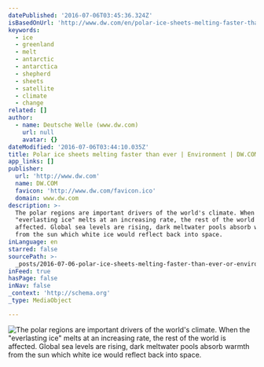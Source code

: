 ```yaml
---
datePublished: '2016-07-06T03:45:36.324Z'
isBasedOnUrl: 'http://www.dw.com/en/polar-ice-sheets-melting-faster-than-ever/a-16432199'
keywords:
  - ice
  - greenland
  - melt
  - antarctic
  - antarctica
  - shepherd
  - sheets
  - satellite
  - climate
  - change
related: []
author:
  - name: Deutsche Welle (www.dw.com)
    url: null
    avatar: {}
dateModified: '2016-07-06T03:44:10.035Z'
title: Polar ice sheets melting faster than ever | Environment | DW.COM | 04.02.2013
app_links: []
publisher:
  url: 'http://www.dw.com'
  name: DW.COM
  favicon: 'http://www.dw.com/favicon.ico'
  domain: www.dw.com
description: >-
  The polar regions are important drivers of the world's climate. When the
  "everlasting ice" melts at an increasing rate, the rest of the world is
  affected. Global sea levels are rising, dark meltwater pools absorb warmth
  from the sun which white ice would reflect back into space.
inLanguage: en
starred: false
sourcePath: >-
  _posts/2016-07-06-polar-ice-sheets-melting-faster-than-ever-or-environment-or-dw.md
inFeed: true
hasPage: false
inNav: false
_context: 'http://schema.org'
_type: MediaObject

---
```

![The polar regions are important drivers of the world's climate. When the "everlasting ice" melts at an increasing rate, the rest of the world is affected. Global sea levels are rising, dark meltwater pools absorb warmth from the sun which white ice would reflect back into space.](https://the-grid-user-content.s3-us-west-2.amazonaws.com/08288cde-4a6d-4a03-ae91-a058932b4247.jpg)